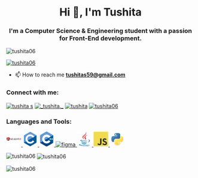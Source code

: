 <h1 align="center">Hi 👋, I'm Tushita</h1>
<h3 align="center">I'm a Computer Science & Engineering student with a passion for Front-End development.</h3>

<p align="left"> <img src="https://komarev.com/ghpvc/?username=tushita06&label=Profile%20views&color=0e75b6&style=flat" alt="tushita06" /> </p>

<p align="left"> <a href="https://github.com/ryo-ma/github-profile-trophy"><img src="https://github-profile-trophy.vercel.app/?username=tushita06" alt="tushita06" /></a> </p>

- 📫 How to reach me **tushitas59@gmail.com**

<h3 align="left">Connect with me:</h3>
<p align="left">
<a href="https://linkedin.com/in/tushita s" target="blank"><img align="center" src="https://raw.githubusercontent.com/rahuldkjain/github-profile-readme-generator/master/src/images/icons/Social/linked-in-alt.svg" alt="tushita s" height="30" width="40" /></a>
<a href="https://instagram.com/_tushita._" target="blank"><img align="center" src="https://raw.githubusercontent.com/rahuldkjain/github-profile-readme-generator/master/src/images/icons/Social/instagram.svg" alt="_tushita._" height="30" width="40" /></a>
<a href="https://medium.com/tushita" target="blank"><img align="center" src="https://raw.githubusercontent.com/rahuldkjain/github-profile-readme-generator/master/src/images/icons/Social/medium.svg" alt="tushita" height="30" width="40" /></a>
<a href="https://www.leetcode.com/tushita06" target="blank"><img align="center" src="https://raw.githubusercontent.com/rahuldkjain/github-profile-readme-generator/master/src/images/icons/Social/leet-code.svg" alt="tushita06" height="30" width="40" /></a>
</p>

<h3 align="left">Languages and Tools:</h3>
<p align="left"> <a href="https://angular.io" target="_blank" rel="noreferrer"> <img src="https://raw.githubusercontent.com/devicons/devicon/master/icons/angularjs/angularjs-original-wordmark.svg" alt="angularjs" width="40" height="40"/> </a> <a href="https://www.cprogramming.com/" target="_blank" rel="noreferrer"> <img src="https://raw.githubusercontent.com/devicons/devicon/master/icons/c/c-original.svg" alt="c" width="40" height="40"/> </a> <a href="https://www.w3schools.com/cpp/" target="_blank" rel="noreferrer"> <img src="https://raw.githubusercontent.com/devicons/devicon/master/icons/cplusplus/cplusplus-original.svg" alt="cplusplus" width="40" height="40"/> </a> <a href="https://www.figma.com/" target="_blank" rel="noreferrer"> <img src="https://www.vectorlogo.zone/logos/figma/figma-icon.svg" alt="figma" width="40" height="40"/> </a> <a href="https://www.java.com" target="_blank" rel="noreferrer"> <img src="https://raw.githubusercontent.com/devicons/devicon/master/icons/java/java-original.svg" alt="java" width="40" height="40"/> </a> <a href="https://developer.mozilla.org/en-US/docs/Web/JavaScript" target="_blank" rel="noreferrer"> <img src="https://raw.githubusercontent.com/devicons/devicon/master/icons/javascript/javascript-original.svg" alt="javascript" width="40" height="40"/> </a> <a href="https://www.python.org" target="_blank" rel="noreferrer"> <img src="https://raw.githubusercontent.com/devicons/devicon/master/icons/python/python-original.svg" alt="python" width="40" height="40"/> </a> </p>

<p><img align="left" src="https://github-readme-stats.vercel.app/api/top-langs?username=tushita06&show_icons=true&locale=en&layout=compact" alt="tushita06" /></p>

<p>&nbsp;<img align="center" src="https://github-readme-stats.vercel.app/api?username=tushita06&show_icons=true&locale=en" alt="tushita06" /></p>

<p><img align="center" src="https://github-readme-streak-stats.herokuapp.com/?user=tushita06&" alt="tushita06" /></p>
